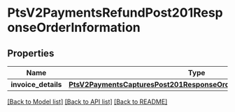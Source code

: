 # PtsV2PaymentsRefundPost201ResponseOrderInformation

## Properties
Name | Type | Description | Notes
------------ | ------------- | ------------- | -------------
**invoice_details** | [**PtsV2PaymentsCapturesPost201ResponseOrderInformationInvoiceDetails**](PtsV2PaymentsCapturesPost201ResponseOrderInformationInvoiceDetails.md) |  | [optional] 

[[Back to Model list]](../README.md#documentation-for-models) [[Back to API list]](../README.md#documentation-for-api-endpoints) [[Back to README]](../README.md)


